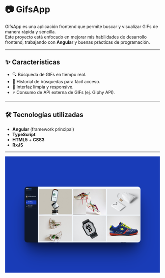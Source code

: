 # 📷 GifsApp

GifsApp es una aplicación frontend que permite buscar y visualizar GIFs de manera rápida y sencilla.  
Este proyecto está enfocado en mejorar mis habilidades de desarrollo frontend, trabajando con **Angular** y buenas prácticas de programación.

---

## ✨ Características

- 🔍 Búsqueda de GIFs en tiempo real.
- 📂 Historial de búsquedas para fácil acceso.
- 🎨 Interfaz limpia y responsive.
- ⚡ Consumo de API externa de GIFs (ej. Giphy API).

---

## 🛠️ Tecnologías utilizadas

- **Angular** (framework principal)
- **TypeScript**
- **HTML5** + **CSS3**
- **RxJS**


---

![Captura de la aplicación](./public/capture.png)
